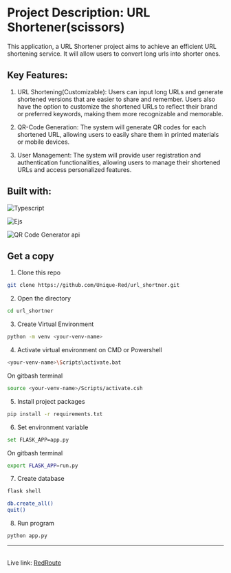 # Project Description: URL Shortener(scissors)

This application, a URL Shortener project aims to achieve an efficient URL shortening service. It will allow users to convert long urls into shorter ones. 

## Key Features:

1. URL Shortening(Customizable): Users can input long URLs and generate shortened versions that are easier to share and remember. Users also have the option to customize the shortened URLs to reflect their brand or preferred keywords, making them more recognizable and memorable.

2. QR-Code Generation: The system will generate QR codes for each shortened URL, allowing users to easily share them in printed materials or mobile devices.

3. User Management: The system will provide user registration and authentication functionalities, allowing users to manage their shortened URLs and access personalized features.



## Built with:
![Typescript](https://img.shields.io/badge/flask-%23000.svg?style=for-the-badge&logo=flask&logoColor=white)

![Ejs](https://img.shields.io/badge/python-3670A0?style=for-the-badge&logo=python&logoColor=ffdd54)

![QR Code Generator api](https://img.shields.io/badge/sqlite-%2307405e.svg?style=for-the-badge&logo=sqlite&logoColor=white)

## Get a copy
1. Clone this repo
```sh
git clone https://github.com/Unique-Red/url_shortner.git
```
2. Open the directory
```sh
cd url_shortner
```
3. Create Virtual Environment
```sh
python -m venv <your-venv-name>
```
4. Activate virtual environment on CMD or Powershell
```sh
<your-venv-name>\Scripts\activate.bat
```
On gitbash terminal
```sh
source <your-venv-name>/Scripts/activate.csh
```
5. Install project packages
```sh
pip install -r requirements.txt
```
6. Set environment variable
```sh
set FLASK_APP=app.py
```
On gitbash terminal
```sh
export FLASK_APP=run.py
```
7. Create database
```sh
flask shell
```
```sh
db.create_all()
quit()
```
8. Run program
```sh
python app.py
```
<hr>


<br/>
Live link: <a href="https://www.redr.site/">RedRoute</a>